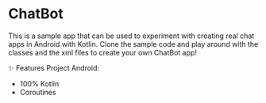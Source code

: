# ChatBot

This is a sample app that can be used to experiment with creating real chat apps in Android with Kotlin.
Clone the sample code and play around with the classes and the xml files to create your own ChatBot app!


✨ Features Project Android:
- 100% Kotlin
- Coroutines
